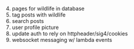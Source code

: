
4. pages for wildlife in database
5. tag posts with wildlife
6. search posts
7. user profile picture
8. update auth to rely on httpheader/sig4/cookies
9. websocket messaging w/ lambda events
